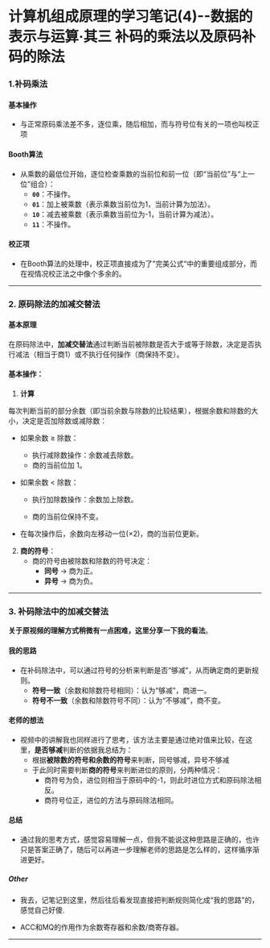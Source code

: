 # 计算机组成原理的学习笔记(4)--数据的表示与运算·其三 补码的乘法以及原码补码的除法

### 1.补码乘法

#### 基本操作

   - 与正常原码乘法差不多，逐位乘，随后相加，而与符号位有关的一项也叫校正项

#### Booth算法

   - 从乘数的最低位开始，逐位检查乘数的当前位和前一位（即“当前位”与“上一位”组合）：
     - **`00`**：不操作。
     - **`01`**：加上被乘数（表示乘数当前位为1，当前计算为加法）。
     - **`10`**：减去被乘数（表示乘数当前位为-1，当前计算为减法）。
     - **`11`**：不操作。

#### 校正项

- 在Booth算法的处理中，校正项直接成为了”完美公式“中的重要组成部分，而在视情况校正法之中像个多余的。

---

### 2. 原码除法的加减交替法

#### 基本原理

在原码除法中，**加减交替法**通过判断当前被除数是否大于或等于除数，决定是否执行减法（相当于商1）或不执行任何操作（商保持不变）。

#### 基本操作：

1. **计算**

  每次判断当前的部分余数（即当前余数与除数的比较结果），根据余数和除数的大小，决定是否加除数或减除数：

-	如果余数 ≥ 除数：

    - 	执行减除数操作：余数减去除数。
    - 	商的当前位加 1。
    
 - 如果余数 < 除数：
   
    - 执行加除数操作：余数加上除数。
    
    - 商的当前位保持不变。
    
  - 在每次操作后，余数向左移动一位(×2)，商的当前位更新。
2. **商的符号**：
   - 商的符号由被除数和除数的符号决定：
     - **同号** → 商为正。
     - **异号** → 商为负。

------

### 3. 补码除法中的加减交替法

**关于原视频的理解方式稍微有一点困难，这里分享一下我的看法**。



#### 我的思路

- 在补码除法中，可以通过符号的分析来判断是否“够减”，从而确定商的更新规则。
  - **符号一致**（余数和除数符号相同）：认为“够减”，商进一。
  - **符号不一致**（余数和除数符号不同）：认为“不够减”，商不变。

#### 老师的想法

- 视频中的讲解我也同样进行了思考，该方法主要是通过绝对值来比较，在这里，**是否够减**判断的依据我总结为：
  - 根据**被除数的符号和余数的符号**来判断，同号够减，异号不够减
  - 于此同时需要判断**商的符号**来判断进位的原则，分两种情况：
    - 商符号为负，进位则相当于原码中的-1，则此时进位方式和原码除法相反。
    - 商符号位正，进位的方法与原码除法相同。

#### 总结

- 通过我的思考方式，感觉容易理解一点，但我不能说这种思路是正确的，也许只是答案正确了，随后可以再进一步理解老师的思路是怎么样的，这样循序渐进更好。

##### Other

- 我去，记笔记到这里，然后往后看发现直接把判断规则简化成“我的思路”的，感觉自己好傻.

- ACC和MQ的作用作为余数寄存器和余数/商寄存器。




------



